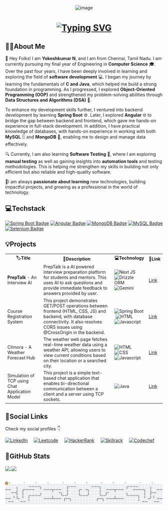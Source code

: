 <p align="center" id="top-of-readme">
  <img src="https://raw.githubusercontent.com/Tarikul-Islam-Anik/Animated-Fluent-Emojis/master/Emojis/People%20with%20professions/Man%20Technologist%20Light%20Skin%20Tone.png" alt="image" width="80" height="80" />
  <br />
<!--   <h1 align="center"><b>Hello World!🌍 I'm YOKESHKUMAR N<br/></b><br/></h1> -->
  <h1 align="center"><a href="https://git.io/typing-svg"><img src="https://readme-typing-svg.demolab.com?font=Poppins&weight=700&size=24&pause=1000&center=true&width=525&lines=Hello+World!+I'm+Yokeshkumar+N;Open+for+Development+and+Testing+roles" alt="Typing SVG" /></a></h1>  
</p>

## 👨‍💻About Me
👋 Hey Folks! I am **Yokeshkumar N**, and I am from Chennai, Tamil Nadu. I am currently pursuing my final year of Engineering in **Computer Science** 🎓. Over the past four years, I have been deeply involved in learning and exploring the field of **software development** 💻. I began my journey by learning the fundamentals of **C and Java**, which helped me build a strong foundation in programming. As I progressed, I explored **Object-Oriented Programming (OOP)** and strengthened my problem-solving abilities through **Data Structures and Algorithms (DSA)** 📘. 

To enhance my development skills further, I ventured into backend development by learning **Spring Boot** ⚙️. Later, I explored **Angular** 🌐 to bridge the gap between backend and frontend, which gave me hands-on experience in full-stack development. In addition, I have practical knowledge of databases, with hands-on experience in working with both **MySQL** 🗄️ and **MongoDB** 🍃, enabling me to design and manage data effectively. 

🔍 Currently, I am also learning **Software Testing** 🧪, where I am exploring **manual testing** as well as gaining insights into **automation tools** and testing methodologies. This is helping me strengthen my skills in building not only efficient but also reliable and high-quality software.

🚀I am always **passionate about learning** new technologies, building impactful projects, and growing as a professional in the world of technology.


## 💻Techstack
[![Spring Boot Badge](https://img.shields.io/badge/-SpringBoot-6DB33F?style=for-the-badge&logo=springboot&logoColor=white)](#)
[![Angular Badge](https://img.shields.io/badge/-Angular-DD0031?style=for-the-badge&logo=angular&logoColor=white)](#)
[![MongoDB Badge](https://img.shields.io/badge/-MongoDB-47A248?style=for-the-badge&logo=mongodb&logoColor=white)](#)
[![MySQL Badge](https://img.shields.io/badge/-MySQL-4479A1?style=for-the-badge&logo=mysql&logoColor=white)](#)
[![Selenium Badge](https://img.shields.io/badge/-Selenium-43B02A?style=for-the-badge&logo=selenium&logoColor=white)](#)




## 💡Projects
<table>
  <tr>
    <th>🏷️Title</th>
    <th>📝Description</th>
    <th>💻Technology</th>
    <th>🔗Link</th>
  </tr>

  <tr>
    <td><b>PrepTalk</b> - An Interview AI</td>
    <td>PrepTalk is a AI powered interview preparation platform for students and mentors. This uses AI to ask questions and provide immediate feedback to answers provided by user.</td>
    <td><img src="https://img.shields.io/badge/Next%20JS-8A2BE2?style=flat&logoColor=white" alt="Next JS"> &nbsp;<img src="https://img.shields.io/badge/Drizzle%20ORM-8A2BE2?style=flat&logoColor=white" alt="Drizzle ORM"> <img src="https://img.shields.io/badge/Gemini%20AI-8A2BE2?style=flat&logoColor=white" alt="Gemini"></td>
    <td><a href="https://github.com/yokeshkumar7105/prepTalk-An-Interview-AI">Link</a></td>
  </tr>

  <tr>
    <td>Course Registration System</td>
    <td>This project demonstrates GET/POST operations between frontend (HTML, CSS, JS) and backend, with database connectivity. It also resolves CORS issues using @CrossOrigin in the backend.</td>
    <td><img src="https://img.shields.io/badge/Spring%20Boot-8A2BE2?style=flat&logoColor=white" alt="Spring Boot"> &nbsp;<img src="https://img.shields.io/badge/HTML-8A2BE2?style=flat&logoColor=white" alt="HTML"> <img src="https://img.shields.io/badge/Javascript-8A2BE2?style=flat&logoColor=white" alt="Javascript"></td>
    <td><a href="https://github.com/yokeshkumar7105/Course-Registration-System/tree/main/courseRegistrationSystem">Link</a></td>
  </tr>

  <tr>
    <td>Climora - A Weather Forecast Hub</td>
    <td>The weather web page fetches real-time weather data using a weather API, allowing users to view current conditions based on their location or a searched city.</td>
    <td><img src="https://img.shields.io/badge/HTML-8A2BE2?style=flat&logoColor=white" alt="HTML"> &nbsp;<img src="https://img.shields.io/badge/CSS-8A2BE2?style=flat&logoColor=white" alt="CSS"> <img src="https://img.shields.io/badge/Javascript-8A2BE2?style=flat&logoColor=white" alt="Javascript"></td>
    <td><a href="https://github.com/yokeshkumar7105/Weather_App">Link</a></td>
  </tr>

  <tr>
    <td>Simulation of TCP using Chat Application Model</td>
    <td>This project is a simple text-based chat application that enables bi-directional communication between a client and a server using TCP sockets.</td>
    <td><img src="https://img.shields.io/badge/JAVA-8A2BE2?style=flat&logoColor=white" alt="Java"> &nbsp;</td>
    <td><a href="https://github.com/yokeshkumar7105/TCP-Chat">Link</a></td>
  </tr>
  
</table>



## 💼Social Links
Check my social profiles 👇


<a href="https://www.linkedin.com/in/yokeshkumarn/"><img src="https://github.com/user-attachments/assets/1a0e3554-9a5f-43cb-8187-82d4177cd8fd" alt="LinkedIn" width="36px" height="36px"/></a>
&nbsp;&nbsp;&nbsp;
<a href="https://leetcode.com/u/yokeshkumarcse/"><img src="https://github.com/user-attachments/assets/0a8b644f-8d41-4e2b-af22-2589da59ff0c" alt="Leetcode" width="36px" height="36px"/></a>
&nbsp;&nbsp;&nbsp;
<a href="https://www.hackerrank.com/profile/yokeshkumarcse"><img src="https://github.com/user-attachments/assets/58855714-e941-400d-97ac-254e722122d6" alt="HackerRank" width="36px" height="36px"/></a>
&nbsp;&nbsp;&nbsp;
<a href="https://www.skillrack.com/faces/resume.xhtml?id=499238&key=6c1a5255ca56fa3ba074bfd5e2acacb9fe968a63"><img src="https://github.com/user-attachments/assets/b19b907d-e1fb-44f8-8658-fcc473f43c89" alt="Skillrack" width="36px" height="36px"/></a>
&nbsp;&nbsp;&nbsp;
<a href="https://www.codechef.com/users/yokesh7105"><img src="https://github.com/user-attachments/assets/65376bc4-ec61-4134-ad89-a6c90b1debe7" alt="Codechef" width="36px" height="36px"/></a>

<!--# 🏅Badges
<a href="https://www.hackerrank.com/profile/yokeshkumarcse"><img src="https://github.com/user-attachments/assets/532edb1c-5be6-407f-ab0d-2d5a46672ee3" alt="HackerRank-30Days Badge" width="70px" height="81px"/></a>
<a href="https://www.hackerrank.com/profile/yokeshkumarcse"><img src="https://github.com/user-attachments/assets/34497ba7-dba4-46ff-9212-a4ff4525d0ff" alt="HackerRank-30Days Badge" width="76px" height="81px"/></a>-->

## 🚀GitHub Stats

<!--[![Yokeshkumar's GitHub stats](https://github-readme-stats.vercel.app/api?username=yokeshkumar7105&rank_icon=github&hide=contribs,issues&show_icons=true&bg_color=24292e&hide_border=true&theme=neon#gh-dark-mode-only)](https://github.com/yokeshkumar7105)

[![Top Langs](https://github-readme-stats.vercel.app/api/top-langs/?username=yokeshkumar7105&theme=neon&bg_color=24292e&hide_border=true&layout=donut)](https://github.com/yokeshkumar7105)-->

<a href="https://github.com/yokeshkumar7105">
  <img height=150 align="center" src="https://github-readme-stats.vercel.app/api?username=yokeshkumar7105&rank_icon=github&text_color=fff&hide=contribs,issues&show_icons=true&bg_color=24292e&hide_border=true&theme=neon" />
</a>
<a href="https://github.com/yokeshkumar7105">
  <img height=150 align="center" src="https://github-readme-stats.vercel.app/api/top-langs/?username=yokeshkumar7105&text_bold=true&text_color=fff&theme=neon&bg_color=24292e&hide_border=true&layout=donut" />
</a>

<br>
<br>
<br>

<picture>
  <source media="(prefers-color-scheme: dark)" srcset="https://raw.githubusercontent.com/yokeshkumar7105/yokeshkumar7105/output/pacman-contribution-graph-dark.svg">
  <source media="(prefers-color-scheme: light)" srcset="https://raw.githubusercontent.com/yokeshkumar7105/yokeshkumar7105/output/pacman-contribution-graph.svg">
  <img alt="pacman contribution graph" src="https://raw.githubusercontent.com/yokeshkumar7105/yokeshkumar7105/output/pacman-contribution-graph.svg">
</picture>









